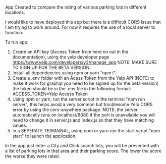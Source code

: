 App Created to compare the rating of various parking lots in different locations. 

I would like to have deployed this app but there is a difficult CORS issue that I am trying to work around. For now it requires the use of a local server to function. 

To run app:
1. Create an API key (Access Token from here on out in the documentation), using the yelp developer page https://www.yelp.com/developers/v3/manage_app NOTE: MAKE SURE TO SIGN UP FOR THE BETA VERSION.
2. Install all dependencies using npm or yarn "npm i". 
3. Create a .env folder with an Acess Token from the Yelp API (NOTE: to make it work for graphql you need to be signed up for the beta version) the token should be in the .env file in the following format:
ACCESS_TOKEN=Yelp Access Token
4. Using npm or yarn, run the server script in the terminal "npm run server", this helps avoid a very common but troublesome Yelp CORS error by using the cors-anywhere package. 
NOTE: the server automatically runs on localhost/8080 if the port is unavailable you will need to change it in server.js and index.js so that they have matching values. 
5. In a SEPERATE TERMAINAL, using npm or yarn run the start script "npm start" to launch the application. 

In the app just enter a City and Click search lots, you will be presented with a list of parking lots in that area and their parking score. The lower the score the worse they were rated. 

